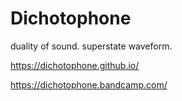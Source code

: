 # Dichotophone

duality of sound. superstate waveform.

https://dichotophone.github.io/

https://dichotophone.bandcamp.com/
